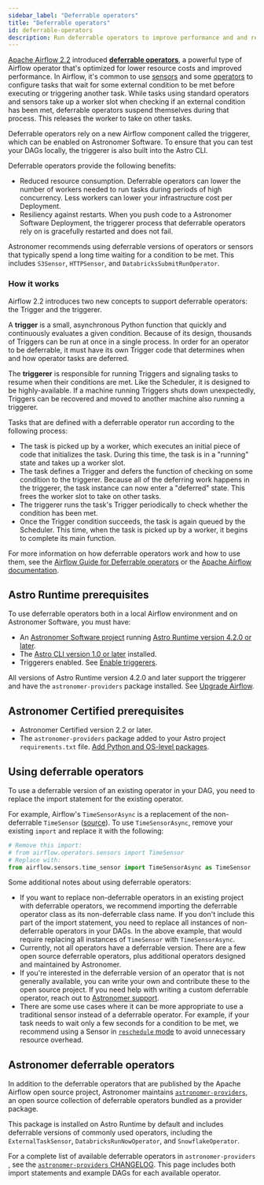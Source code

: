 ```yaml
---
sidebar_label: "Deferrable operators"
title: "Deferrable operators"
id: deferrable-operators
description: Run deferrable operators to improve performance and and reduce costs.
---
```


[Apache Airflow 2.2](https://airflow.apache.org/blog/airflow-2.2.0/) introduced [**deferrable operators**](https://airflow.apache.org/docs/apache-airflow/stable/authoring-and-scheduling/deferring.html), a powerful type of Airflow operator that's optimized for lower resource costs and improved performance. In Airflow, it's common to use [sensors](https://airflow.apache.org/docs/apache-airflow/stable/core-concepts/sensors.html) and some [operators](https://airflow.apache.org/docs/apache-airflow/stable/core-concepts/operators.html) to configure tasks that wait for some external condition to be met before executing or triggering another task. While tasks using standard operators and sensors take up a worker slot when checking if an external condition has been met, deferrable operators suspend themselves during that process. This releases the worker to take on other tasks.

Deferrable operators rely on a new Airflow component called the triggerer, which can be enabled on Astronomer Software. To ensure that you can test your DAGs locally, the triggerer is also built into the Astro CLI.

Deferrable operators provide the following benefits:

- Reduced resource consumption. Deferrable operators can lower the number of workers needed to run tasks during periods of high concurrency. Less workers can lower your infrastructure cost per Deployment.
- Resiliency against restarts. When you push code to a Astronomer Software Deployment, the triggerer process that deferrable operators rely on is gracefully restarted and does not fail.

Astronomer recommends using deferrable versions of operators or sensors that typically spend a long time waiting for a condition to be met. This includes `S3Sensor`, `HTTPSensor`, and `DatabricksSubmitRunOperator`.

### How it works

Airflow 2.2 introduces two new concepts to support deferrable operators: the Trigger and the triggerer.

A **trigger** is a small, asynchronous Python function that quickly and continuously evaluates a given condition. Because of its design, thousands of Triggers can be run at once in a single process. In order for an operator to be deferrable, it must have its own Trigger code that determines when and how operator tasks are deferred.

The **triggerer** is responsible for running Triggers and signaling tasks to resume when their conditions are met. Like the Scheduler, it is designed to be highly-available. If a machine running Triggers shuts down unexpectedly, Triggers can be recovered and moved to another machine also running a triggerer.

Tasks that are defined with a deferrable operator run according to the following process:

- The task is picked up by a worker, which executes an initial piece of code that initializes the task. During this time, the task is in a "running" state and takes up a worker slot.
- The task defines a Trigger and defers the function of checking on some condition to the triggerer. Because all of the deferring work happens in the triggerer, the task instance can now enter a "deferred" state. This frees the worker slot to take on other tasks.
- The triggerer runs the task's Trigger periodically to check whether the condition has been met.
- Once the Trigger condition succeeds, the task is again queued by the Scheduler. This time, when the task is picked up by a worker, it begins to complete its main function.

For more information on how deferrable operators work and how to use them, see the [Airflow Guide for Deferrable operators](deferrable-operators.md) or the [Apache Airflow documentation](https://airflow.apache.org/docs/apache-airflow/stable/authoring-and-scheduling/deferring.html).

## Astro Runtime prerequisites

To use deferrable operators both in a local Airflow environment and on Astronomer Software, you must have:

- An [Astronomer Software project](create-project.md) running [Astro Runtime version 4.2.0 or later](https://docs.astronomer.io/astro/runtime-release-notes#astro-runtime-420).
- The [Astro CLI version 1.0 or later](https://docs.astronomer.io/astro/cli-release-notes#v110) installed.
- Triggerers enabled. See [Enable triggerers](https://docs.astronomer.io/software/configure-deployment#enable-triggerers).

All versions of Astro Runtime version 4.2.0 and later support the triggerer and have the `astronomer-providers` package installed. See [Upgrade Airflow](manage-airflow-versions.md).

## Astronomer Certified prerequisites

- Astronomer Certified version 2.2 or later.
- The `astronomer-providers` package added to your Astro project `requirements.txt` file. [Add Python and OS-level packages](https://docs.astronomer.io/software/customize-image#install-python-packages-from-private-sources).

## Using deferrable operators

To use a deferrable version of an existing operator in your DAG, you need to replace the import statement for the existing operator.

For example, Airflow's `TimeSensorAsync` is a replacement of the non-deferrable `TimeSensor` ([source](https://airflow.apache.org/docs/apache-airflow/stable/_api/airflow/sensors/time_sensor/index.html?highlight=timesensor#module-contents)). To use `TimeSensorAsync`, remove your existing `import` and replace it with the following:

```python
# Remove this import:
# from airflow.operators.sensors import TimeSensor
# Replace with:
from airflow.sensors.time_sensor import TimeSensorAsync as TimeSensor
```

Some additional notes about using deferrable operators:

- If you want to replace non-deferrable operators in an existing project with deferrable operators, we recommend importing the deferrable operator class as its non-deferrable class name. If you don't include this part of the import statement, you need to replace all instances of non-deferrable operators in your DAGs. In the above example, that would require replacing all instances of `TimeSensor` with `TimeSensorAsync`.
- Currently, not all operators have a deferrable version. There are a few open source deferrable operators, plus additional operators designed and maintained by Astronomer.
- If you're interested in the deferrable version of an operator that is not generally available, you can write your own and contribute these to the open source project. If you need help with writing a custom deferrable operator, reach out to [Astronomer support](https://support.astronomer.io).
- There are some use cases where it can be more appropriate to use a traditional sensor instead of a deferrable operator. For example, if your task needs to wait only a few seconds for a condition to be met, we recommend using a Sensor in [`reschedule` mode](https://github.com/apache/airflow/blob/1.10.2/airflow/sensors/base_sensor_operator.py#L46-L56) to avoid unnecessary resource overhead.

## Astronomer deferrable operators

In addition to the deferrable operators that are published by the Apache Airflow open source project, Astronomer maintains [`astronomer-providers`](https://astronomer-providers.readthedocs.io/en/stable/), an open source collection of deferrable operators bundled as a provider package.

This package is installed on Astro Runtime by default and includes deferrable versions of commonly used operators, including the `ExternalTaskSensor`, `DatabricksRunNowOperator`, and `SnowflakeOperator`.

For a complete list of available deferrable operators in `astronomer-providers` , see the [`astronomer-providers` CHANGELOG](https://astronomer-providers.readthedocs.io/en/stable/changelog.html). This page includes both import statements and example DAGs for each available operator.
